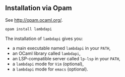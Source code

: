 Installation via Opam
---------------------

See http://opam.ocaml.org/.

```bash
opam install lambdapi
```

The installation of `lambdapi` gives you:
 - a main executable named `lambdapi` in your `PATH`,
 - an OCaml library called `lambdapi`,
 - an LSP-compatible server called `lp-lsp` in your `PATH`,
 - a `lambdapi` mode for `Vim` (optional),
 - a `lambdapi` mode for `emacs` (optional).
